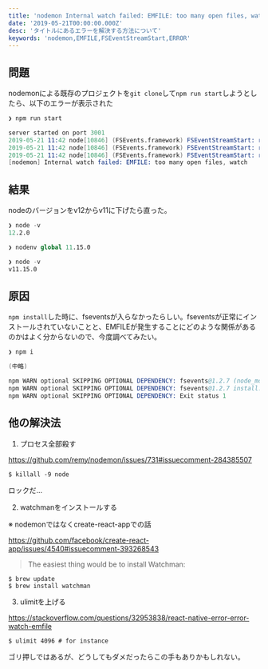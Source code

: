 ```yaml
---
title: 'nodemon Internal watch failed: EMFILE: too many open files, watchを解決する'
date: '2019-05-21T00:00:00.000Z'
desc: 'タイトルにあるエラーを解決する方法について'
keywords: 'nodemon,EMFILE,FSEventStreamStart,ERROR'
---
```


## 問題
nodemonによる既存のプロジェクトを`git clone`して`npm run start`しようとしたら、以下のエラーが表示された

```s
❯ npm run start

server started on port 3001
2019-05-21 11:42 node[10846] (FSEvents.framework) FSEventStreamStart: register_with_server: ERROR: f2d_register_rpc() => (null) (-22)
2019-05-21 11:42 node[10846] (FSEvents.framework) FSEventStreamStart: register_with_server: ERROR: f2d_register_rpc() => (null) (-22)
2019-05-21 11:42 node[10846] (FSEvents.framework) FSEventStreamStart: register_with_server: ERROR: f2d_register_rpc() => (null) (-22)
[nodemon] Internal watch failed: EMFILE: too many open files, watch
```

## 結果
nodeのバージョンをv12からv11に下げたら直った。

```s
❯ node -v
12.2.0

❯ nodenv global 11.15.0

❯ node -v
v11.15.0
```

## 原因
`npm install`した時に、fseventsが入らなかったらしい。fseventsが正常にインストールされていないことと、EMFILEが発生することにどのような関係があるのかはよく分からないので、今度調べてみたい。

```s
❯ npm i

(中略)

npm WARN optional SKIPPING OPTIONAL DEPENDENCY: fsevents@1.2.7 (node_modules/fsevents):
npm WARN optional SKIPPING OPTIONAL DEPENDENCY: fsevents@1.2.7 install: `node install`
npm WARN optional SKIPPING OPTIONAL DEPENDENCY: Exit status 1
```

## 他の解決法

1. プロセス全部殺す

https://github.com/remy/nodemon/issues/731#issuecomment-284385507
```
$ killall -9 node
```

ロックだ...

2. watchmanをインストールする

※ nodemonではなくcreate-react-appでの話

https://github.com/facebook/create-react-app/issues/4540#issuecomment-393268543
> The easiest thing would be to install Watchman:
```
$ brew update
$ brew install watchman
```

3. ulimitを上げる

https://stackoverflow.com/questions/32953838/react-native-error-error-watch-emfile
```
$ ulimit 4096 # for instance
```
ゴリ押しではあるが、どうしてもダメだったらこの手もありかもしれない。